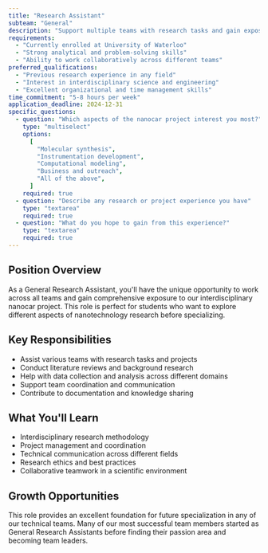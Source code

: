 ```yaml
---
title: "Research Assistant"
subteam: "General"
description: "Support multiple teams with research tasks and gain exposure to all aspects of nanocar development."
requirements:
  - "Currently enrolled at University of Waterloo"
  - "Strong analytical and problem-solving skills"
  - "Ability to work collaboratively across different teams"
preferred_qualifications:
  - "Previous research experience in any field"
  - "Interest in interdisciplinary science and engineering"
  - "Excellent organizational and time management skills"
time_commitment: "5-8 hours per week"
application_deadline: 2024-12-31
specific_questions:
  - question: "Which aspects of the nanocar project interest you most?"
    type: "multiselect"
    options:
      [
        "Molecular synthesis",
        "Instrumentation development",
        "Computational modeling",
        "Business and outreach",
        "All of the above",
      ]
    required: true
  - question: "Describe any research or project experience you have"
    type: "textarea"
    required: true
  - question: "What do you hope to gain from this experience?"
    type: "textarea"
    required: true
---
```


## Position Overview

As a General Research Assistant, you'll have the unique opportunity to work across all teams and gain comprehensive exposure to our interdisciplinary nanocar project. This role is perfect for students who want to explore different aspects of nanotechnology research before specializing.

## Key Responsibilities

- Assist various teams with research tasks and projects
- Conduct literature reviews and background research
- Help with data collection and analysis across different domains
- Support team coordination and communication
- Contribute to documentation and knowledge sharing

## What You'll Learn

- Interdisciplinary research methodology
- Project management and coordination
- Technical communication across different fields
- Research ethics and best practices
- Collaborative teamwork in a scientific environment

## Growth Opportunities

This role provides an excellent foundation for future specialization in any of our technical teams. Many of our most successful team members started as General Research Assistants before finding their passion area and becoming team leaders.
